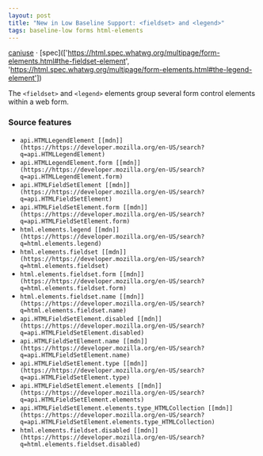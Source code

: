 ```yaml
---
layout: post
title: "New in Low Baseline Support: <fieldset> and <legend>"
tags: baseline-low forms html-elements
---
```


[caniuse](https://caniuse.com/?search=fieldset) · [spec](['https://html.spec.whatwg.org/multipage/form-elements.html#the-fieldset-element', 'https://html.spec.whatwg.org/multipage/form-elements.html#the-legend-element'])

The `<fieldset>` and `<legend>` elements group several form control elements within a web form.

### Source features

- ``api.HTMLLegendElement [[mdn]](https://https://developer.mozilla.org/en-US/search?q=api.HTMLLegendElement)``
- ``api.HTMLLegendElement.form [[mdn]](https://https://developer.mozilla.org/en-US/search?q=api.HTMLLegendElement.form)``
- ``api.HTMLFieldSetElement [[mdn]](https://https://developer.mozilla.org/en-US/search?q=api.HTMLFieldSetElement)``
- ``api.HTMLFieldSetElement.form [[mdn]](https://https://developer.mozilla.org/en-US/search?q=api.HTMLFieldSetElement.form)``
- ``html.elements.legend [[mdn]](https://https://developer.mozilla.org/en-US/search?q=html.elements.legend)``
- ``html.elements.fieldset [[mdn]](https://https://developer.mozilla.org/en-US/search?q=html.elements.fieldset)``
- ``html.elements.fieldset.form [[mdn]](https://https://developer.mozilla.org/en-US/search?q=html.elements.fieldset.form)``
- ``html.elements.fieldset.name [[mdn]](https://https://developer.mozilla.org/en-US/search?q=html.elements.fieldset.name)``
- ``api.HTMLFieldSetElement.disabled [[mdn]](https://https://developer.mozilla.org/en-US/search?q=api.HTMLFieldSetElement.disabled)``
- ``api.HTMLFieldSetElement.name [[mdn]](https://https://developer.mozilla.org/en-US/search?q=api.HTMLFieldSetElement.name)``
- ``api.HTMLFieldSetElement.type [[mdn]](https://https://developer.mozilla.org/en-US/search?q=api.HTMLFieldSetElement.type)``
- ``api.HTMLFieldSetElement.elements [[mdn]](https://https://developer.mozilla.org/en-US/search?q=api.HTMLFieldSetElement.elements)``
- ``api.HTMLFieldSetElement.elements.type_HTMLCollection [[mdn]](https://https://developer.mozilla.org/en-US/search?q=api.HTMLFieldSetElement.elements.type_HTMLCollection)``
- ``html.elements.fieldset.disabled [[mdn]](https://https://developer.mozilla.org/en-US/search?q=html.elements.fieldset.disabled)``
